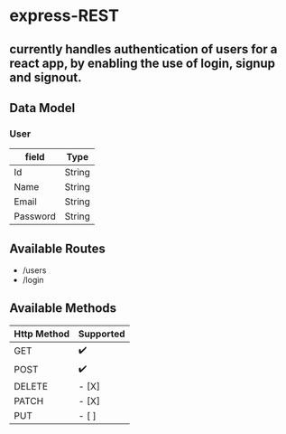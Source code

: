 # express-REST

## currently handles authentication of users for a react app, by enabling the use of login, signup and signout.

## Data Model

### User

|  field   |  Type  |
| -------- | ------ |
| Id       | String |
| Name     | String |
| Email    | String |
| Password | String |


## Available Routes

* /users
* /login

## Available Methods

| Http Method | Supported |
| ----------- | --------- |
|    GET      | :heavy_check_mark: |
|    POST     | :heavy_check_mark: |
|    DELETE   |   - [X]   |
|    PATCH    |   - [X]   |
|    PUT      |   - [ ]   |
